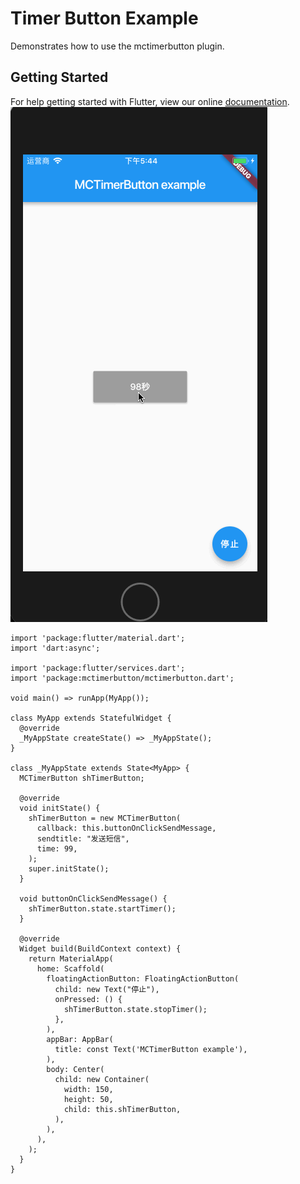 # Timer Button Example

Demonstrates how to use the mctimerbutton plugin.

## Getting Started

For help getting started with Flutter, view our online
[documentation](https://flutter.io/).
![TIMERBUTTON.gif](https://github.com/CZXBigBrother/Flutter_MCTimerButton/blob/master/mctimerbutton/example/TIMERBUTTON.gif?raw=true)
```
import 'package:flutter/material.dart';
import 'dart:async';

import 'package:flutter/services.dart';
import 'package:mctimerbutton/mctimerbutton.dart';

void main() => runApp(MyApp());

class MyApp extends StatefulWidget {
  @override
  _MyAppState createState() => _MyAppState();
}

class _MyAppState extends State<MyApp> {
  MCTimerButton shTimerButton;

  @override
  void initState() {
    shTimerButton = new MCTimerButton(
      callback: this.buttonOnClickSendMessage,
      sendtitle: "发送短信",
      time: 99,
    );
    super.initState();
  }

  void buttonOnClickSendMessage() {
    shTimerButton.state.startTimer();
  }

  @override
  Widget build(BuildContext context) {
    return MaterialApp(
      home: Scaffold(
        floatingActionButton: FloatingActionButton(
          child: new Text("停止"),
          onPressed: () {
            shTimerButton.state.stopTimer();
          },
        ),
        appBar: AppBar(
          title: const Text('MCTimerButton example'),
        ),
        body: Center(
          child: new Container(
            width: 150,
            height: 50,
            child: this.shTimerButton,
          ),
        ),
      ),
    );
  }
}

```